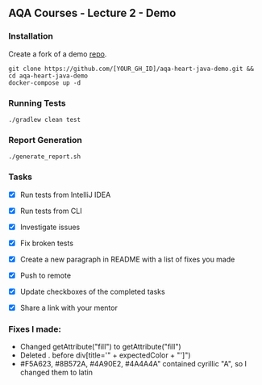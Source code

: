 ## AQA Courses - Lecture 2 - Demo

### Installation

Create a fork of a demo [repo](https://github.com/sskorol/aqa-heart-java-demo.git).

```shell
git clone https://github.com/[YOUR_GH_ID]/aqa-heart-java-demo.git && cd aqa-heart-java-demo
docker-compose up -d
```

### Running Tests

```shell
./gradlew clean test
```

### Report Generation

```shell
./generate_report.sh
```

### Tasks

- [x] Run tests from IntelliJ IDEA
- [x] Run tests from CLI
- [x] Investigate issues
- [x] Fix broken tests
- [x] Create a new paragraph in README with a list of fixes you made
- [x] Push to remote
- [x] Update checkboxes of the completed tasks
- [x] Share a link with your mentor


### Fixes I made:

- Changed getAttribute("fiII") to getAttribute("fill")
- Deleted . before div[title='" + expectedColor + "']")
- #F5A623, #8B572A, #4A90E2, #4A4A4A" contained cyrillic "A", so I changed them to latin
